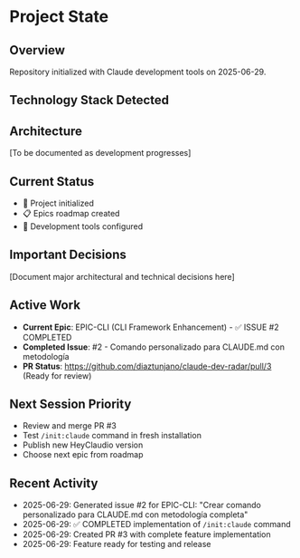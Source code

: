 # Project State

## Overview
Repository initialized with Claude development tools on 2025-06-29.

## Technology Stack Detected


## Architecture
[To be documented as development progresses]

## Current Status
- 🚀 Project initialized
- 📋 Epics roadmap created
- 🔧 Development tools configured

## Important Decisions
[Document major architectural and technical decisions here]

## Active Work
- **Current Epic**: EPIC-CLI (CLI Framework Enhancement) - ✅ ISSUE #2 COMPLETED
- **Completed Issue**: #2 - Comando personalizado para CLAUDE.md con metodología
- **PR Status**: https://github.com/diaztunjano/claude-dev-radar/pull/3 (Ready for review)

## Next Session Priority
- Review and merge PR #3
- Test `/init:claude` command in fresh installation
- Publish new HeyClaudio version
- Choose next epic from roadmap

## Recent Activity
- 2025-06-29: Generated issue #2 for EPIC-CLI: "Crear comando personalizado para CLAUDE.md con metodología completa"
- 2025-06-29: ✅ COMPLETED implementation of `/init:claude` command
- 2025-06-29: Created PR #3 with complete feature implementation
- 2025-06-29: Feature ready for testing and release

